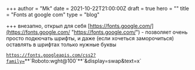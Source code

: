 +++
author = "Mk"
date = 2021-10-22T21:00:00Z
draft = true
hero = ""
title = "Fonts  at google com"
type = "blog"

+++
внезапно, открыл для себя [https://fonts.google.com/](https://fonts.google.com/ "https://fonts.google.com/") - позволяет очень просто подкючать шрифты, и даже (если хочеться заморочиться) оставлять в шрифтах только нужные буквы

[`https://fonts.googleapis.com/css2?family=`](https://fonts.googleapis.com/css2?family= "https://fonts.googleapis.com/css2?family=")**`Roboto:wght@100`**`&display=swap&text=x`